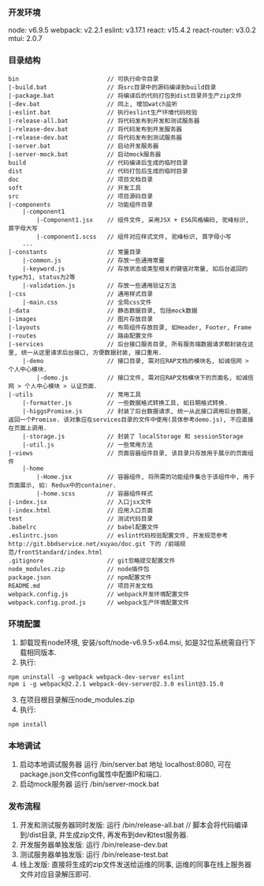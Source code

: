 ### 开发环境
node: v6.9.5
webpack: v2.2.1
eslint: v3.17.1
react: v15.4.2
react-router: v3.0.2
mtui: 2.0.7

### 目录结构
```
bin							// 可执行命令目录
|-build.bat                 // 将src目录中的源码编译到build目录
|-package.bat               // 将编译后的代码打包到dist目录并生产zip文件
|-dev.bat					// 同上, 增加watch监听
|-eslint.bat				// 执行eslint生产环境代码校验
|-release-all.bat			// 将代码发布到开发和测试服务器
|-release-dev.bat			// 将代码发布到开发服务器
|-release-dev.bat			// 将代码发布到测试服务器
|-server.bat				// 启动开发服务器
|-server-mock.bat			// 启动mock服务器
build						// 代码编译后生成的临时目录
dist						// 代码打包后生成的临时目录
doc							// 项目文档目录
soft						// 开发工具
src 						// 项目源码目录
|-components				// 功能组件目录
	|-component1
		|-Component1.jsx 	// 组件文件, 采用JSX + ES6风格编码, 驼峰标识, 首字母大写
		|-component1.scss 	// 组件对应样式文件, 驼峰标识, 首字母小写
	...
|-constants					// 常量目录
    |-common.js             // 存放一些通用常量
    |-keyword.js            // 存放状态或类型相关的键值对常量, 如后台返回的type为1, status为2等
    |-validation.js         // 存放一些通用验证方法
|-css                       // 通用样式目录
    |-main.css 				// 全局css文件
|-data						// 静态数据目录, 包括mock数据
|-images					// 图片存放目录
|-layouts					// 布局组件存放目录, 如Header, Footer, Frame
|-routes					// 路由配置文件
|-services					// 后台接口服务目录, 所有服务端数据请求都封装在这里, 统一从这里请求后台接口, 方便数据封装, 接口重用.
    |-demo                  // 接口目录, 需对应RAP文档的模块名, 如诚信网 > 个人中心模块.
        |-demo.js           // 接口文件, 需对应RAP文档模块下的页面名, 如诚信网 > 个人中心模块 > 认证页面.
|-utils						// 常用工具
    |-formatter.js          // 一些数据格式转换工具, 如日期格式转换.
    |-higgsPromise.js       // 封装了后台数据请求, 统一从此接口调用后台数据, 返回一个Promise. 该对象应在services目录的文件中使用(具体参考demo.js), 不应直接在页面上调用.
    |-storage.js            // 封装了 localStorage 和 sessionStorage
    |-util.js               // 一些常用方法
|-views						// 页面容器组件目录, 该目录只存放用于展示的页面组件
    |-home
        |-Home.jsx          // 容器组件, 将所需的功能组件集合于该组件中, 用于页面展示, 如: Redux中的container.
        |-home.scss         // 容器组件样式
|-index.jsx					// 入口jsx文件
|-index.html				// 应用入口页面
test						// 测试代码目录
.babelrc					// babel配置文件
.eslintrc.json				// eslint代码校验配置文件, 开发规范参考 http://git.bbdservice.net/xuyao/doc.git 下的 /前端规范/frontStandard/index.html
.gitignore					// git忽略提交配置文件
node_modules.zip			// node插件包
package.json				// npm配置文件
README.md  					// 项目开发文档
webpack.config.js 			// webpack开发环境配置文件
webpack.config.prod.js 		// webpack生产环境配置文件
```

### 环境配置
1. 卸载现有node环境, 安装/soft/node-v6.9.5-x64.msi, 如是32位系统需自行下载相同版本.
2. 执行:
```
npm uninstall -g webpack webpack-dev-server eslint
npm i -g webpack@2.2.1 webpack-dev-server@2.3.0 eslint@3.15.0
```
3. 在项目根目录解压node_modules.zip
4. 执行:
```
npm install
```

### 本地调试
1. 启动本地调试服务器
    运行 /bin/server.bat
    地址 localhost:8080, 可在package.json文件config属性中配置IP和端口.    
2. 启动mock服务器
    运行 /bin/server-mock.bat

### 发布流程
1. 开发和测试服务器同时发版:
    运行 /bin/release-all.bat   // 脚本会将代码编译到/dist目录, 并生成zip文件, 再发布到dev和test服务器.
2. 开发服务器单独发版:
    运行 /bin/release-dev.bat
3. 测试服务器单独发版:
    运行 /bin/release-test.bat
4. 线上发版:
    直接将生成的zip文件发送给运维的同事, 运维的同事在线上服务器文件对应目录解压即可.